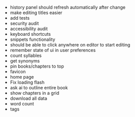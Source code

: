 - history panel should refresh automatically after change
- make editing titles easier
- add tests
- security audit
- accessibility audit
- keyboard shortcuts
- snippets functionality
- should be able to click anywhere on editor to start editing
- remember state of ui in user preferences
- count syllables
- get synonyms
- pin books/chapters to top
- favicon
- home page
- Fix loading flash
- ask ai to outline entire book
- show chapters in a grid
- download all data
- word count
- tags
